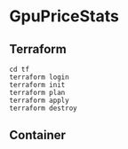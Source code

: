 # GpuPriceStats

## Terraform

```
cd tf
terraform login
terraform init
terraform plan
terraform apply
terraform destroy
```

## Container

```

```

